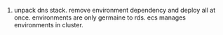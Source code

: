 1. unpack dns stack. remove environment dependency and deploy all at once. environments are only germaine to rds. ecs manages environments in cluster.